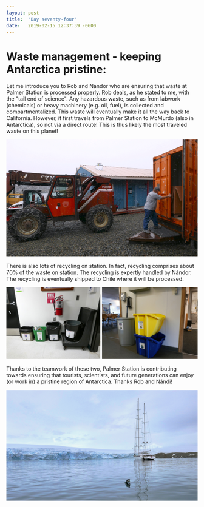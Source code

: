 ```yaml
---
layout: post
title:  "Day seventy-four"
date:   2019-02-15 12:37:39 -0600
---
```

# Waste management - keeping Antarctica pristine:   
Let me introduce you to Rob and Nándor who are ensuring that waste at Palmer Station is processed properly. Rob deals, as he stated to me, with the "tail end of science". Any hazardous waste, such as from labwork (chemicals) or heavy machinery (e.g. oil, fuel), is collected and compartmentalized. This waste will eventually make it all the way back to California. However, it first travels from Palmer Station to McMurdo (also in Antarctica), so not via a direct route! This is thus likely the most traveled waste on this planet!

![Nandi and Rob](/assets/blog_photos/190215/WasteManagement.jpg)

There is also lots of recycling on station. In fact, recycling comprises about 70% of the waste on station. The recycling is expertly handled by Nándor. The recycling is eventually shipped to Chile where it will be processed.

![Recycling](/assets/blog_photos/190215/Recycling.jpg)

Thanks to the teamwork of these two, Palmer Station is contributing towards ensuring that tourists, scientists, and future generations can enjoy (or work in) a pristine region of Antarctica. Thanks Rob and Nándi!

![Tourists](/assets/blog_photos/190215/P1080225.jpg)
